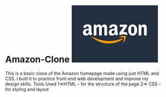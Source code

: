 # Amazon-Clone ![Amazon Homepage](amazon.jpg)

This is a basic clone of the Amazon homepage made using just HTML and CSS. I built it to practice front-end web development and improve my design skills. Tools Used 1=>HTML – for the structure of the page 2=> CSS – for styling and layout
